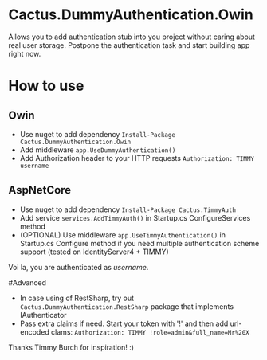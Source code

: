 # Cactus.DummyAuthentication.Owin
Allows you to add authentication stub into you project without caring about real user storage.
Postpone the authentication task and start building app right now.

# How to use
## Owin
* Use nuget to add dependency `Install-Package Cactus.DummyAuthentication.Owin`
* Add middleware `app.UseDummyAuthentication()`
* Add Authorization header to your HTTP requests `Authorization: TIMMY username`

## AspNetCore
* Use nuget to add dependency `Install-Package Cactus.TimmyAuth`
* Add service `services.AddTimmyAuth()` in Startup.cs ConfigureServices method
* (OPTIONAL) Use middleware `app.UseTimmyAuthentication()` in Startup.cs Configure method if you need multiple authentication scheme support (tested on IdentityServer4 + TIMMY)

Voi la, you are authenticated as _username_.

#Advanced
* In case using of RestSharp, try out `Cactus.DummyAuthentication.RestSharp` package that implements IAuthenticator
* Pass extra claims if need. Start your token with '!' and then add url-encoded clams: `Authorization: TIMMY !role=admin&full_name=Mr%20X` 

Thanks Timmy Burch for inspiration! :)
